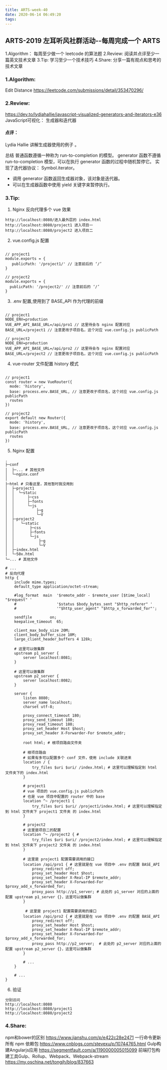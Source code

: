 ```yaml
---
title: ARTS-week-40
date: 2020-06-14 06:49:20
tags:
---
```


## ARTS-2019 左耳听风社群活动--每周完成一个 ARTS
1.Algorithm： 每周至少做一个 leetcode 的算法题
2.Review: 阅读并点评至少一篇英文技术文章
3.Tip: 学习至少一个技术技巧
4.Share: 分享一篇有观点和思考的技术文章

### 1.Algorithm:

Edit Distance https://leetcode.com/submissions/detail/353470296/

### 2.Review:

https://dev.to/lydiahallie/javascript-visualized-generators-and-iterators-e36
JavaScript️可视化： 生成器和迭代器

#### 点评：

Lydia Hallie 讲解生成器使用的例子 。

总结
普通函数遵循一种称为 run-to-completion 的模型。 generator 函数不遵循 run-to-completion 模型，可以在执行 generator 函数的过程中随机暂停它。
实现了迭代器协议： Symbol.iterator。
- 调用 generator 函数返回生成器对象，该对象是迭代器。
- 可以在生成器函数中使用 yield 关键字来暂停执行。

### 3.Tip:


1. Nginx 反向代理多个 vue 效果

```shell
http://localhost:8080/进入最外层的 index.html
http://localhost:8080/project1 进入项目一
http://localhost:8080/project2 进入项目二
```

2. vue.config.js 配置

```shell

// project1
module.exports = {
   publicPath: '/project1/' // 注意前后的 ‘/’
}

// project2
module.exports = {
  publicPath: '/project2/' // 注意前后的 ‘/’
}

```

3. .env 配置,使用到了 BASE_API 作为代理的前缀

```shell

// project1
NODE_ENV=production
VUE_APP_API_BASE_URL=/api/pro1 // 这里待会与 nginx 配置对应
BASE_URL=/project1 // 注意更改子项目名，这个对应 vue.config.js publicPath

// project2
NODE_ENV=production
VUE_APP_API_BASE_URL=/api/pro2 // 这里待会与 nginx 配置对应
BASE_URL=/project2 // 注意更改子项目名，这个对应 vue.config.js publicPath

```

4. vue-router 文件配置 history 模式

```shell

// project1
const router = new VueRouter({
  mode: 'history',
  base: process.env.BASE_URL, // 注意更改子项目名，这个对应 vue.config.js publicPath
  routes
})

// project2
export default new Router({
  mode: 'history',
  base: process.env.BASE_URL, // 注意更改子项目名，这个对应 vue.config.js publicPath
  routes
})
```

5. Nginx 配置

```shell
.
├─conf
│  ├─... # 其他文件
│  └─nginx.conf
│
├─html # 只看这里，其他暂时我没用到 
│  ├─project1
│  │  └─static
│  │      ├─css
│  │      ├─fonts
│  │      └─js
│  │          ├─g
│  │          └─V
│  ├─project2
│  │   └─static
│  │       ├─css
│  │       ├─fonts
│  │       └─js
│  │           ├─g
│  │           └─V
│  ├─index.html
│  └─50x.html
└─... # 其他文件

# ...
# 反向代理
http {
    include mime.types;
    default_type application/octet-stream;

    #log_format  main  '$remote_addr - $remote_user [$time_local] "$request" '
    #                  '$status $body_bytes_sent "$http_referer" '
    #                  '"$http_user_agent" "$http_x_forwarded_for"';

    sendfile        on;
    keepalive_timeout  65;

    client_max_body_size 20M;
    client_body_buffer_size 10M;
    large_client_header_buffers 4 128k;
    
    # 这里可以做集群
    upstream p1_server {
        server localhost:8081;
    }

    # 这里可以做集群
    upstream p2_server {
        server localhost:8082;
    }

    server {
        listen 8080;
        server_name localhost;
        charset utf-8;

        proxy_connect_timeout 180;
        proxy_send_timeout 180;
        proxy_read_timeout 180;
        proxy_set_header Host $host;
        proxy_set_header X-Forwarder-For $remote_addr;

        root html; # 根项目路由文件夹
        
        # 根项目路由
        # 如果有多可以配置多个 conf 文件，使用 include 关联进来
        location / {
            try_files $uri $uri/ /index.html; # 这里可以理解指定到 html 文件夹下的 index.html
        }
        
        # project1
        # vue 项目的 vue.config.js publicPath
        # 也是 vue 项目中配置的 router 中的 base
        location ^~ /project1 {
            try_files $uri $uri/ /project1/index.html; # 这里可以理解指定到 html 文件夹下 project1 文件夹 的 index.html
        }
        
        # project2
        # 这里是项目二的配置
        location ^~ /project2 { # 
            try_files $uri $uri/ /project2/index.html; # 这里可以理解指定到 html 文件夹下 project2 文件夹 的 index.html
        }
        
        # 这里是 project1 配置需要调用的接口
        location /api/pro1 { # 这里就是在 vue 项目中 .env 的配置 BASE_API 
            proxy_redirect off;
            proxy_set_header Host $host;
            proxy_set_header X-Real-IP $remote_addr;
            proxy_set_header X-Forwarded-For $proxy_add_x_forwarded_for;
            proxy_pass http://p1_server; # 此处的 p1_server 对应的上面的配置 upstream p1_server {}，这里可以做集群
        }
        
         # 这里是 project1 配置需要调用的接口
        location /api/pro2 { # 这里就是在 vue 项目中 .env 的配置 BASE_API
            proxy_redirect off;
            proxy_set_header Host $host;
            proxy_set_header X-Real-IP $remote_addr;
            proxy_set_header X-Forwarded-For $proxy_add_x_forwarded_for;
            proxy_pass http://p2_server;  # 此处的 p2_server 对应的上面的配置 upstream p2_server {}，这里可以做集群
        }

        # ...
    }

    # ...
}
```

6. 验证

```shell
分别访问
http://localhost:8080
http://localhost:8080/project1
http://localhost:8080/project2
```

### 4.Share:

npm和bower的区别
https://www.jianshu.com/p/e422c28e2471
一行命令更新所有 npm 依赖包
https://www.cnblogs.com/stevexu/p/10744765.html
Gulp构建Angularjs应用
https://segmentfault.com/a/1190000005015099
前端打包构建工具Gulp、Rollup、Webpack、Webpack-stream
https://my.oschina.net/tongjh/blog/837663